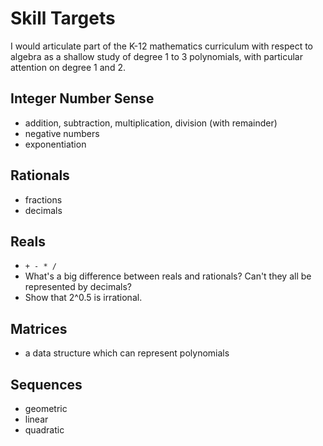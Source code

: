 # Skill Targets

I would articulate part of the K-12 mathematics curriculum with respect to 
algebra as a shallow study of degree 1 to 3 polynomials, with particular 
attention on degree 1 and 2.

## Integer Number Sense
* addition, subtraction, multiplication, division (with remainder)
* negative numbers
* exponentiation

## Rationals
* fractions
* decimals

## Reals
* `+ - * /`
* What's a big difference between reals and rationals? Can't they all be
  represented by decimals?
* Show that 2^0.5 is irrational.

## Matrices
* a data structure which can represent polynomials

## Sequences
* geometric
* linear
* quadratic
